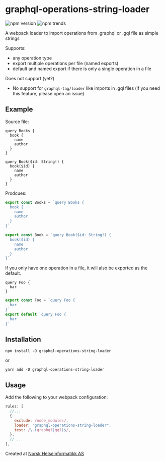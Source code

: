 # graphql-operations-string-loader

![npm version](https://img.shields.io/npm/v/graphql-operations-string-loader?style=for-the-badge) ![npm trends](https://img.shields.io/npm/dw/graphql-operations-string-loader?style=for-the-badge)

A webpack loader to import operations from .graphql or .gql file as simple strings 

Supports:
- any operation type
- export multiple operations per file (named exports)
- default and named export if there is only a single operation in a file

Does not support (yet?)
- No support for `graphql-tag/loader` like imports in .gql files (if you need this feature, please open an issue)


## Example
Source file:
```books.query.gql
query Books {
  book {
    name
    author
  }
}

query Book($id: String!) {
  book($id) {
    name
    author
  }
}
```
Prodcues:
```js
export const Books = `query Books {
  book {
    name
    author
  }
}`

export const Book = `query Book($id: String!) {
  book($id) {
    name
    author
  }
}`
```

If you only have one operation in a file, it will also be exported as the default.

```gql
query Foo {
  bar
}
```

```js
export const Foo = `query Foo {
  bar
}`
export default `query Foo {
  bar
}`
```

## Installation

`npm install -D graphql-operations-string-loader`

or

`yarn add -D graphql-operations-string-loader`

## Usage

Add the following to your webpack configuration:

```js
rules: [
  //...
  {
    exclude: /node_modules/,
    loader: "graphql-operations-string-loader",
    test: /\.(graphql|gql)$/,
  },
  // ...
],
```

Created at [Norsk Helseinformatikk AS](https://nhi.no)
